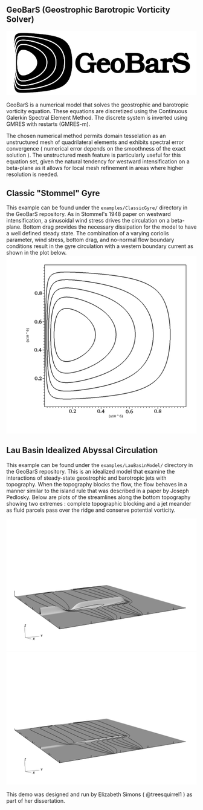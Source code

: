 ## GeoBarS (Geostrophic Barotropic Vorticity Solver)
![useful image](geobars_logo.png)

GeoBarS is a numerical model that solves the geostrophic and barotropic vorticity equation. These equations are discretized using the Continuous Galerkin Spectral Element Method. The discrete system is inverted using GMRES with restarts (GMRES-m). 

The chosen numerical method permits domain tesselation as an unstructured mesh of quadrilateral elements and exhibits spectral error convergence ( numerical error depends on the smoothness of the exact solution ). The unstructured mesh feature is particularly useful for this equation set, given the natural tendency for westward intensification on a beta-plane as it allows for local mesh refinement in areas where higher resolution is needed.

## Classic "Stommel" Gyre
This example can be found under the `examples/ClassicGyre/` directory in the GeoBarS repository. As in Stommel's 1948 paper on westward intensification, a sinusoidal wind stress drives the circulation on a beta-plane. Bottom drag provides the necessary dissipation for the model to have a well defined steady state. The combination of a varying coriolis parameter, wind stress, bottom drag, and no-normal flow boundary conditions result in the gyre circulation with a western boundary current as shown in the plot below.
![Westward Intensification Stream Function](classic_gyre.png)

## Lau Basin Idealized Abyssal Circulation
This example can be found under the `examples/LauBasinModel/` directory in the GeoBarS repository. This is an idealized model that examine the interactions of steady-state geostrophic and barotropic jets with topography. When the topography blocks the flow, the flow behaves in a manner similar to the island rule that was described in a paper by Joseph Pedlosky. Below are plots of the streamlines along the bottom topography showing two extremes : complete topographic blocking and a jet meander as fluid parcels pass over the ridge and conserve potential vorticity. 

![useful image](streamfunction_3dview.0000.png)
![useful image](streamfunction_3dview.0008.png)

This demo was designed and run by Elizabeth Simons ( @treesquirrel1 ) as part of her dissertation.
